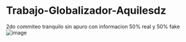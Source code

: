 ﻿# Trabajo-Globalizador-Aquilesdz
 2do commiteo tranquilo sin apuro con informacion 50% real y 50% fake
 ![image](https://github.com/user-attachments/assets/747e186a-be8c-45fb-9f8b-d7815d9daed7)

